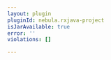 ```yaml
---
layout: plugin
pluginId: nebula.rxjava-project
isJarAvailable: true
error: ''
violations: []

---
```

